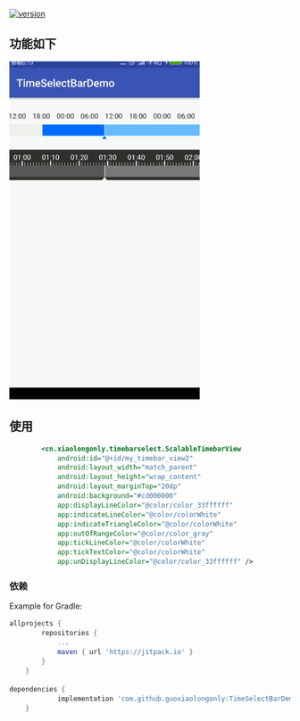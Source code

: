 [![version](https://jitpack.io/v/guoxiaolongonly/TimeSelectBarDemo.svg)](https://jitpack.io/#guoxiaolongonly/TimeSelectBarDemo)
## 功能如下
![lucky](https://github.com/guoxiaolongonly/TimeSelectBarDemo/blob/master/pic/666.gif?raw=true)



## 使用

```xml
        <cn.xiaolongonly.timebarselect.ScalableTimebarView
            android:id="@+id/my_timebar_view2"
            android:layout_width="match_parent"
            android:layout_height="wrap_content"
            android:layout_marginTop="20dp"
            android:background="#cd000000"
            app:displayLineColor="@color/color_33ffffff"
            app:indicateLineColor="@color/colorWhite"
            app:indicateTriangleColor="@color/colorWhite"
            app:outOfRangeColor="@color/color_gray"
            app:tickLineColor="@color/colorWhite"
            app:tickTextColor="@color/colorWhite"
            app:unDisplayLineColor="@color/color_33ffffff" />

```


### 依赖

Example for Gradle:

``` gradle
allprojects {
		repositories {
			...
			maven { url 'https://jitpack.io' }
		}
	}
	
dependencies {
	        implementation 'com.github.guoxiaolongonly:TimeSelectBarDemo:1.0.1'
	}
	
```


